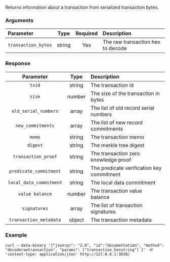 Returns information about a transaction from serialized transaction bytes.

### Arguments

|      Parameter      |  Type  | Required |            Description            |
|:------------------- |:------:|:--------:|:--------------------------------- |
| `transaction_bytes` | string |    Yes   | The raw transaction hex to decode |

### Response

|        Parameter        |  Type  |                Description                |
|:-----------------------:|:------:|:----------------------------------------- |
| `txid`                  | string | The transaction id                        |
| `size`                  | number | The size of the transaction in bytes      |
| `old_serial_numbers`    | array  | The list of old record serial numbers     |
| `new_commitments`       | array  | The list of new record commitments        |
| `memo`                  | string | The transaction memo                      |
| `digest`                | string | The merkle tree digest                    |
| `transaction_proof`     | string | The transaction zero knowledge proof      |
| `predicate_commitment`  | string | The predicate verification key commitment |
| `local_data_commitment` | string | The local data commitment                 |
| `value balance`         | number | The transaction value balance             |
| `signatures`            | array  | The list of transaction signatures        |
| `transaction_metadata`  | object | The transaction metadata                  |

### Example
```ignore
curl --data-binary '{"jsonrpc": "2.0", "id":"documentation", "method": "decoderawtransaction", "params": ["transaction_hexstring"] }' -H 'content-type: application/json' http://127.0.0.1:3030/
```
